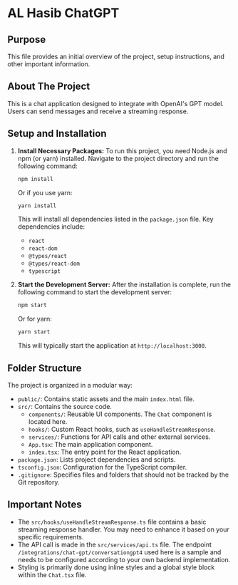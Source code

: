 # AL Hasib ChatGPT

## Purpose
This file provides an initial overview of the project, setup instructions, and other important information.

## About The Project
This is a chat application designed to integrate with OpenAI's GPT model. Users can send messages and receive a streaming response.

## Setup and Installation

1.  **Install Necessary Packages:**
    To run this project, you need Node.js and npm (or yarn) installed.
    Navigate to the project directory and run the following command:
    ```bash
    npm install
    ```
    Or if you use yarn:
    ```bash
    yarn install
    ```
    This will install all dependencies listed in the `package.json` file. Key dependencies include:
    * `react`
    * `react-dom`
    * `@types/react`
    * `@types/react-dom`
    * `typescript`

2.  **Start the Development Server:**
    After the installation is complete, run the following command to start the development server:
    ```bash
    npm start
    ```
    Or for yarn:
    ```bash
    yarn start
    ```
    This will typically start the application at `http://localhost:3000`.

## Folder Structure
The project is organized in a modular way:
-   `public/`: Contains static assets and the main `index.html` file.
-   `src/`: Contains the source code.
    -   `components/`: Reusable UI components. The `Chat` component is located here.
    -   `hooks/`: Custom React hooks, such as `useHandleStreamResponse`.
    -   `services/`: Functions for API calls and other external services.
    -   `App.tsx`: The main application component.
    -   `index.tsx`: The entry point for the React application.
-   `package.json`: Lists project dependencies and scripts.
-   `tsconfig.json`: Configuration for the TypeScript compiler.
-   `.gitignore`: Specifies files and folders that should not be tracked by the Git repository.

## Important Notes
-   The `src/hooks/useHandleStreamResponse.ts` file contains a basic streaming response handler. You may need to enhance it based on your specific requirements.
-   The API call is made in the `src/services/api.ts` file. The endpoint `/integrations/chat-gpt/conversationgpt4` used here is a sample and needs to be configured according to your own backend implementation.
-   Styling is primarily done using inline styles and a global style block within the `Chat.tsx` file.